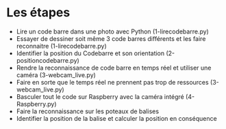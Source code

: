 # Les étapes
 - Lire un code barre dans une photo avec Python (1-lirecodebarre.py)
 - Essayer de dessiner soit même 3 code barres différents et les faire reconnaitre (1-lirecodebarre.py)
 - Identifier la position du Codebarre et son orientation (2-positioncodebarre.py)
 - Rendre la reconnaissance de code barre en temps réel et utiliser une caméra (3-webcam_live.py)
 - Faire en sorte que le temps réel ne prennent pas trop de ressources (3-webcam_live.py)
 - Basculer tout le code sur Raspberry avec la caméra intégré (4-Raspberry.py)
 - Faire la reconnaissance sur les poteaux de balises
 - Identifier la position de la balise et calculer la position en conséquence

